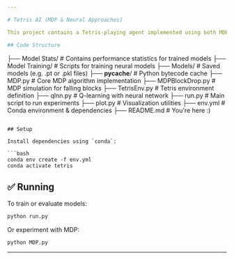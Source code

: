 ```yaml
---

# Tetris AI (MDP & Neural Approaches)

This project contains a Tetris-playing agent implemented using both MDP (Markov Decision Process) and Q-learning with neural networks.

## Code Structure

```
├── Model Stats/         # Contains performance statistics for trained models
├── Model Training/      # Scripts for training neural models
├── Models/              # Saved models (e.g. .pt or .pkl files)
├── __pycache__/         # Python bytecode cache
├── MDP.py               # Core MDP algorithm implementation
├── MDPBlockDrop.py      # MDP simulation for falling blocks
├── TetrisEnv.py         # Tetris environment definition
├── qlnn.py              # Q-learning with neural network
├── run.py               # Main script to run experiments
├── plot.py              # Visualization utilities
├── env.yml              # Conda environment & dependencies
├── README.md            # You're here :)
```

## Setup

Install dependencies using `conda`:

```bash
conda env create -f env.yml
conda activate tetris
```

## ✅ Running

To train or evaluate models:

```bash
python run.py
```

Or experiment with MDP:

```bash
python MDP.py
```

---
```

